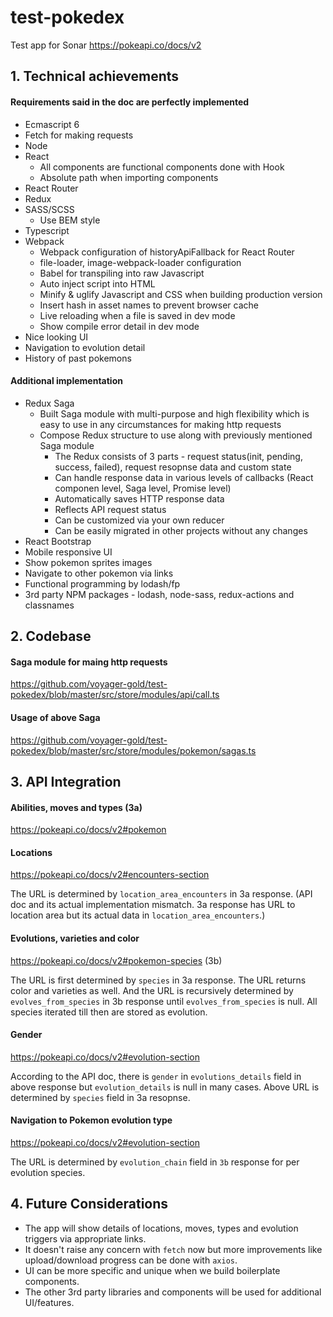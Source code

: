 # test-pokedex
Test app for Sonar
https://pokeapi.co/docs/v2

## 1. Technical achievements

#### Requirements said in the doc are perfectly implemented

* Ecmascript 6
* Fetch for making requests
* Node
* React
  - All components are functional components done with Hook
  - Absolute path when importing components
* React Router
* Redux
* SASS/SCSS
  - Use BEM style
* Typescript
* Webpack
  - Webpack configuration of historyApiFallback for React Router
  - file-loader, image-webpack-loader configuration
  - Babel for transpiling into raw Javascript
  - Auto inject script into HTML
  - Minify & uglify Javascript and CSS when building production version
  - Insert hash in asset names to prevent browser cache
  - Live reloading when a file is saved in dev mode
  - Show compile error detail in dev mode
* Nice looking UI
* Navigation to evolution detail
* History of past pokemons

#### Additional implementation

* Redux Saga
  - Built Saga module with multi-purpose and high flexibility which is easy to use in any circumstances for making http requests
  - Compose Redux structure to use along with previously mentioned Saga module
    - The Redux consists of 3 parts - request status(init, pending, success, failed), request resopnse data and custom state
    - Can handle response data in various levels of callbacks (React componen level, Saga level, Promise level)
    - Automatically saves HTTP response data
    - Reflects API request status
    - Can be customized via your own reducer
    - Can be easily migrated in other projects without any changes
* React Bootstrap
* Mobile responsive UI
* Show pokemon sprites images
* Navigate to other pokemon via links
* Functional programming by lodash/fp
* 3rd party NPM packages - lodash, node-sass, redux-actions and classnames

## 2. Codebase

#### Saga module for maing http requests

https://github.com/voyager-gold/test-pokedex/blob/master/src/store/modules/api/call.ts

#### Usage of above Saga

https://github.com/voyager-gold/test-pokedex/blob/master/src/store/modules/pokemon/sagas.ts

## 3. API Integration

#### Abilities, moves and types (3a)
https://pokeapi.co/docs/v2#pokemon

#### Locations
https://pokeapi.co/docs/v2#encounters-section

The URL is determined by `location_area_encounters` in 3a response.
(API doc and its actual implementation mismatch. 3a response has URL to location area but its actual data in `location_area_encounters`.)

#### Evolutions, varieties and color
https://pokeapi.co/docs/v2#pokemon-species (3b)

The URL is first determined by `species` in 3a response.
The URL returns color and varieties as well.
And the URL is recursively determined by `evolves_from_species` in 3b response until `evolves_from_species` is null.
All species iterated till then are stored as evolution.

#### Gender
https://pokeapi.co/docs/v2#evolution-section

According to the API doc, there is `gender` in `evolutions_details` field in above response but `evolution_details` is null in many cases.
Above URL is determined by `species` field in 3a resopnse.

#### Navigation to Pokemon evolution type
https://pokeapi.co/docs/v2#evolution-section

The URL is determined by `evolution_chain` field in `3b` response for per evolution species.

## 4. Future Considerations

- The app will show details of locations, moves, types and evolution triggers via appropriate links.
- It doesn't raise any concern with `fetch` now but more improvements like upload/download progress can be done with `axios`.
- UI can be more specific and unique when we build boilerplate components.
- The other 3rd party libraries and components will be used for additional UI/features.
